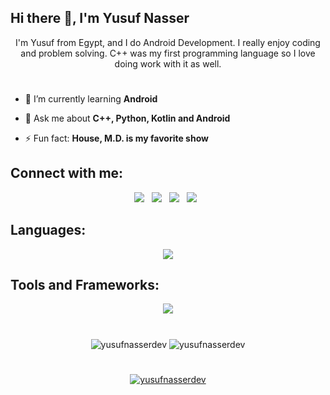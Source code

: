 ## Hi there 👋, I'm Yusuf Nasser

<div align="center">
I'm Yusuf from Egypt, and I do Android Development. I really enjoy coding and problem solving. C++ was my first programming language so I love doing work with it as well.
</div>

#

- 🌱 I’m currently learning **Android**

- 💬 Ask me about **C++, Python, Kotlin and Android**

- ⚡ Fun fact: **House, M.D. is my favorite show**



## Connect with me:
<div align="center">

[<img src="https://img.icons8.com/color/48/000000/linkedin.png"/>](https://www.linkedin.com/in/yusuf-nasser/)  &nbsp; 
  [<img src="https://img.icons8.com/color/48/000000/twitter.png"/>](https://twitter.com/yusufnasserdev)  &nbsp;
  [<img src="https://img.icons8.com/fluent/48/000000/facebook-new.png"/>](https://www.facebook.com/yosifenasser/)  &nbsp;
  [<img src="https://img.icons8.com/fluent/48/000000/gmail.png"/>](mailto:yusufnassereng@gmail.com)  &nbsp;

</div>

## Languages:
&NewLine;

<div align="center">
    <img src="https://skillicons.dev/icons?i=cpp,c,java,kotlin,cs,js,html,css,py" />
</div>

## Tools and Frameworks:
&NewLine;

<div align="center">
    <img src="https://skillicons.dev/icons?i=androidstudio,firebase,visualstudio,vscode,git,bash,regex,linux,nodejs,qt,sqlite,mysql,tensorflow,pytorch&perline=7" />
</div>


#
<div align="center">
    <img align="center" src="https://github-readme-stats.vercel.app/api?username=yusufnasserdev&show_icons=true&theme=github_dark&hide_border=true&line_height=27" alt="yusufnasserdev" />
    <img align="center" src="https://github-readme-stats.vercel.app/api/top-langs/?username=yusufnasserdev&langs_count=3&theme=github_dark&hide_border=true" alt="yusufnasserdev" />
</div>

# 
<!--
<div align="center">
<p><img align="center" src="https://github-readme-stats.vercel.app/api/wakatime?username=yusufnasserdev&theme=github_dark&hide_border=true&v=2&langs_count=4" alt="yusufnasserdev" /></p>
</div>
-->
#

<div align="center">
<a href="https://github.com/anuraghazra/github-readme-stats">
<img align="center" src="https://github-readme-streak-stats.herokuapp.com?user=yusufnasserdev&theme=github-dark-blue&hide_border=true" alt="yusufnasserdev" />
</a>
</div>
